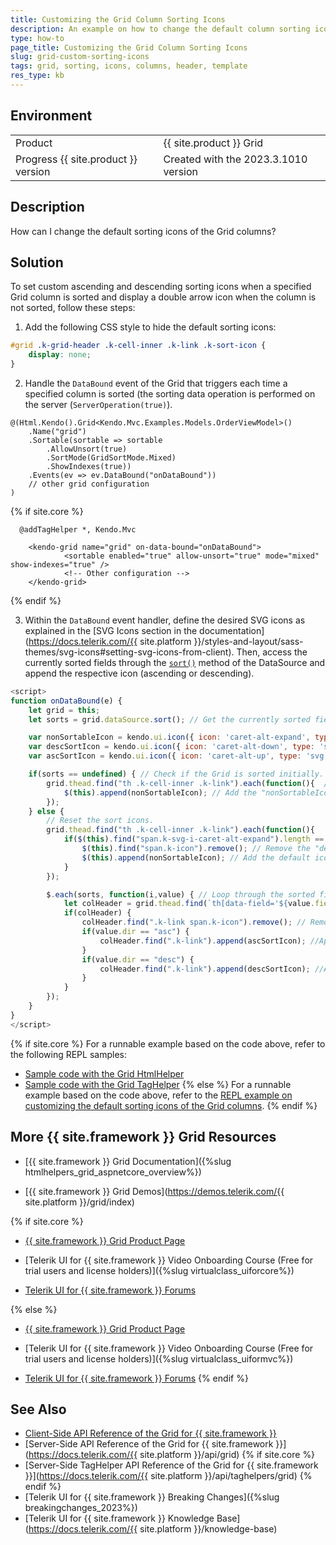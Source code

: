 ```yaml
---
title: Customizing the Grid Column Sorting Icons
description: An example on how to change the default column sorting icons when using the Telerik UI for {{ site.framework }} Grid.
type: how-to
page_title: Customizing the Grid Column Sorting Icons
slug: grid-custom-sorting-icons
tags: grid, sorting, icons, columns, header, template
res_type: kb
---
```


## Environment

<table>
 <tr>
  <td>Product</td>
  <td>{{ site.product }} Grid</td>
 </tr>
 <tr>
  <td>Progress {{ site.product }} version</td>
  <td>Created with the 2023.3.1010 version</td>
 </tr>
</table>

## Description
How can I change the default sorting icons of the Grid columns?

## Solution
To set custom ascending and descending sorting icons when a specified Grid column is sorted and display a double arrow icon when the column is not sorted, follow these steps:

1. Add the following CSS style to hide the default sorting icons:
```css
#grid .k-grid-header .k-cell-inner .k-link .k-sort-icon {
    display: none;
}
```

2. Handle the `DataBound` event of the Grid that triggers each time a specified column is sorted (the sorting data operation is performed on the server (`ServerOperation(true)`).
```HtmlHelper
@(Html.Kendo().Grid<Kendo.Mvc.Examples.Models.OrderViewModel>()
    .Name("grid")
    .Sortable(sortable => sortable
        .AllowUnsort(true)
        .SortMode(GridSortMode.Mixed)
        .ShowIndexes(true))
    .Events(ev => ev.DataBound("onDataBound"))
    // other grid configuration
)
```
{% if site.core %}
```TagHelper
  @addTagHelper *, Kendo.Mvc

    <kendo-grid name="grid" on-data-bound="onDataBound">
            <sortable enabled="true" allow-unsort="true" mode="mixed" show-indexes="true" />
            <!-- Other configuration -->
    </kendo-grid>
 ```
{% endif %}

3. Within the `DataBound` event handler, define the desired SVG icons as explained in the [SVG Icons section in the documentation](https://docs.telerik.com/{{ site.platform }}/styles-and-layout/sass-themes/svg-icons#setting-svg-icons-from-client). Then, access the currently sorted fields through the [`sort()`](https://docs.telerik.com/kendo-ui/api/javascript/data/datasource/methods/sort) method of the DataSource and append the respective icon (ascending or descending).

```javascript
<script>
function onDataBound(e) {
    let grid = this;
    let sorts = grid.dataSource.sort(); // Get the currently sorted fields.

    var nonSortableIcon = kendo.ui.icon({ icon: 'caret-alt-expand', type: 'svg' }); // Specify the desired SVG icon for the non-sorted columns.
    var descSortIcon = kendo.ui.icon({ icon: 'caret-alt-down', type: 'svg' }); // Specify the desired SVG icon for descending order.
    var ascSortIcon = kendo.ui.icon({ icon: 'caret-alt-up', type: 'svg' }); // Specify the desired SVG icon for ascending order.

    if(sorts == undefined) { // Check if the Grid is sorted initially.
        grid.thead.find("th .k-cell-inner .k-link").each(function(){  // Loop through the Grid column headers.
            $(this).append(nonSortableIcon); // Add the "nonSortableIcon " icon on all column headers.
        });
    } else {
        // Reset the sort icons.
        grid.thead.find("th .k-cell-inner .k-link").each(function(){ 
            if($(this).find("span.k-svg-i-caret-alt-expand").length == 0) {
                $(this).find("span.k-icon").remove(); // Remove the "descSortIcon"/"ascSortIcon" icon.
                $(this).append(nonSortableIcon); // Add the default icon.
            }
        });

        $.each(sorts, function(i,value) { // Loop through the sorted fields.
            let colHeader = grid.thead.find(`th[data-field='${value.field}']`); // Get the column header of the sorted column.
            if(colHeader) {
                colHeader.find(".k-link span.k-icon").remove(); // Remove the default icon.
                if(value.dir == "asc") {
                    colHeader.find(".k-link").append(ascSortIcon); //Append the custom "ascSortIcon".
                }
                if(value.dir == "desc") {
                    colHeader.find(".k-link").append(descSortIcon); //Append the custom "descSortIcon".
                }
            }
        });
    }
}
</script>
```
{% if site.core %}
For a runnable example based on the code above, refer to the following REPL samples:

* [Sample code with the Grid HtmlHelper](https://netcorerepl.telerik.com/cyYvlVFq13LOju7R01)
* [Sample code with the Grid TagHelper](https://netcorerepl.telerik.com/QSaPFLPq2056hwO401)
{% else %}
For a runnable example based on the code above, refer to the [REPL example on customizing the default sorting icons of the Grid columns](https://netcorerepl.telerik.com/cyYvlVFq13LOju7R01).
{% endif %}

## More {{ site.framework }} Grid Resources

* [{{ site.framework }} Grid Documentation]({%slug htmlhelpers_grid_aspnetcore_overview%})

* [{{ site.framework }} Grid Demos](https://demos.telerik.com/{{ site.platform }}/grid/index)

{% if site.core %}
* [{{ site.framework }} Grid Product Page](https://www.telerik.com/aspnet-core-ui/grid)

* [Telerik UI for {{ site.framework }} Video Onboarding Course (Free for trial users and license holders)]({%slug virtualclass_uiforcore%})

* [Telerik UI for {{ site.framework }} Forums](https://www.telerik.com/forums/aspnet-core-ui)

{% else %}
* [{{ site.framework }} Grid Product Page](https://www.telerik.com/aspnet-mvc/grid)

* [Telerik UI for {{ site.framework }} Video Onboarding Course (Free for trial users and license holders)]({%slug virtualclass_uiformvc%})

* [Telerik UI for {{ site.framework }} Forums](https://www.telerik.com/forums/aspnet-mvc)
{% endif %}

## See Also

* [Client-Side API Reference of the Grid for {{ site.framework }}](https://docs.telerik.com/kendo-ui/api/javascript/ui/grid)
* [Server-Side API Reference of the Grid for {{ site.framework }}](https://docs.telerik.com/{{ site.platform }}/api/grid)
{% if site.core %}
* [Server-Side TagHelper API Reference of the Grid for {{ site.framework }}](https://docs.telerik.com/{{ site.platform }}/api/taghelpers/grid)
{% endif %}
* [Telerik UI for {{ site.framework }} Breaking Changes]({%slug breakingchanges_2023%})
* [Telerik UI for {{ site.framework }} Knowledge Base](https://docs.telerik.com/{{ site.platform }}/knowledge-base)
